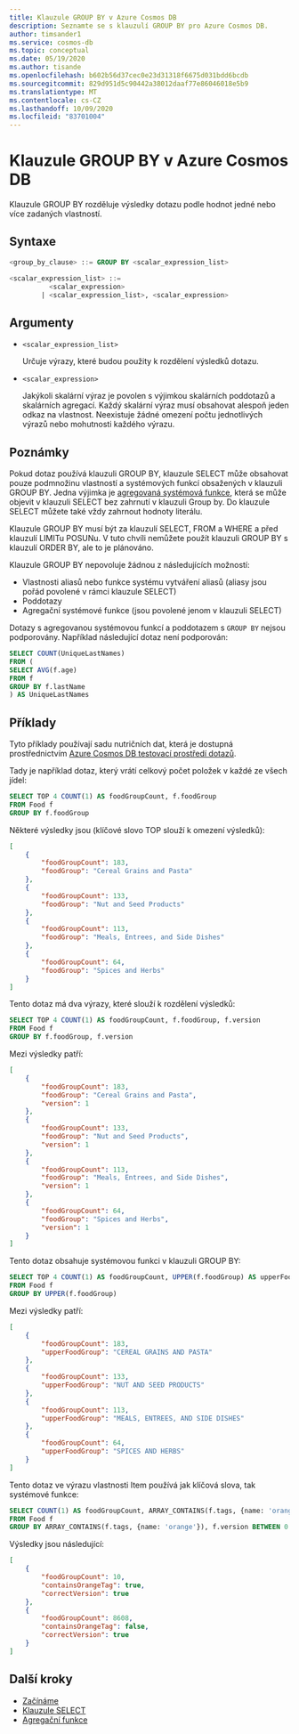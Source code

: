 ```yaml
---
title: Klauzule GROUP BY v Azure Cosmos DB
description: Seznamte se s klauzulí GROUP BY pro Azure Cosmos DB.
author: timsander1
ms.service: cosmos-db
ms.topic: conceptual
ms.date: 05/19/2020
ms.author: tisande
ms.openlocfilehash: b602b56d37cec0e23d31318f6675d031bdd6bcdb
ms.sourcegitcommit: 829d951d5c90442a38012daaf77e86046018e5b9
ms.translationtype: MT
ms.contentlocale: cs-CZ
ms.lasthandoff: 10/09/2020
ms.locfileid: "83701004"
---
```

# <a name="group-by-clause-in-azure-cosmos-db"></a>Klauzule GROUP BY v Azure Cosmos DB

Klauzule GROUP BY rozděluje výsledky dotazu podle hodnot jedné nebo více zadaných vlastností.

## <a name="syntax"></a>Syntaxe

```sql  
<group_by_clause> ::= GROUP BY <scalar_expression_list>

<scalar_expression_list> ::=
          <scalar_expression>
        | <scalar_expression_list>, <scalar_expression>
```  

## <a name="arguments"></a>Argumenty

- `<scalar_expression_list>`

   Určuje výrazy, které budou použity k rozdělení výsledků dotazu.

- `<scalar_expression>`
  
   Jakýkoli skalární výraz je povolen s výjimkou skalárních poddotazů a skalárních agregací. Každý skalární výraz musí obsahovat alespoň jeden odkaz na vlastnost. Neexistuje žádné omezení počtu jednotlivých výrazů nebo mohutnosti každého výrazu.

## <a name="remarks"></a>Poznámky
  
  Pokud dotaz používá klauzuli GROUP BY, klauzule SELECT může obsahovat pouze podmnožinu vlastností a systémových funkcí obsažených v klauzuli GROUP BY. Jedna výjimka je [agregovaná systémová funkce](sql-query-aggregates.md), která se může objevit v klauzuli SELECT bez zahrnutí v klauzuli Group by. Do klauzule SELECT můžete také vždy zahrnout hodnoty literálu.

  Klauzule GROUP BY musí být za klauzulí SELECT, FROM a WHERE a před klauzulí LIMITu POSUNu. V tuto chvíli nemůžete použít klauzuli GROUP BY s klauzulí ORDER BY, ale to je plánováno.

  Klauzule GROUP BY nepovoluje žádnou z následujících možností:
  
- Vlastnosti aliasů nebo funkce systému vytváření aliasů (aliasy jsou pořád povolené v rámci klauzule SELECT)
- Poddotazy
- Agregační systémové funkce (jsou povolené jenom v klauzuli SELECT)

Dotazy s agregovanou systémovou funkcí a poddotazem s `GROUP BY` nejsou podporovány. Například následující dotaz není podporován:

```sql
SELECT COUNT(UniqueLastNames)
FROM (
SELECT AVG(f.age)
FROM f
GROUP BY f.lastName
) AS UniqueLastNames
```

## <a name="examples"></a>Příklady

Tyto příklady používají sadu nutričních dat, která je dostupná prostřednictvím [Azure Cosmos DB testovací prostředí dotazů](https://www.documentdb.com/sql/demo).

Tady je například dotaz, který vrátí celkový počet položek v každé ze všech jídel:

```sql
SELECT TOP 4 COUNT(1) AS foodGroupCount, f.foodGroup
FROM Food f
GROUP BY f.foodGroup
```

Některé výsledky jsou (klíčové slovo TOP slouží k omezení výsledků):

```json
[
    {
        "foodGroupCount": 183,
        "foodGroup": "Cereal Grains and Pasta"
    },
    {
        "foodGroupCount": 133,
        "foodGroup": "Nut and Seed Products"
    },
    {
        "foodGroupCount": 113,
        "foodGroup": "Meals, Entrees, and Side Dishes"
    },
    {
        "foodGroupCount": 64,
        "foodGroup": "Spices and Herbs"
    }
]
```

Tento dotaz má dva výrazy, které slouží k rozdělení výsledků:

```sql
SELECT TOP 4 COUNT(1) AS foodGroupCount, f.foodGroup, f.version
FROM Food f
GROUP BY f.foodGroup, f.version
```

Mezi výsledky patří:

```json
[
    {
        "foodGroupCount": 183,
        "foodGroup": "Cereal Grains and Pasta",
        "version": 1
    },
    {
        "foodGroupCount": 133,
        "foodGroup": "Nut and Seed Products",
        "version": 1
    },
    {
        "foodGroupCount": 113,
        "foodGroup": "Meals, Entrees, and Side Dishes",
        "version": 1
    },
    {
        "foodGroupCount": 64,
        "foodGroup": "Spices and Herbs",
        "version": 1
    }
]
```

Tento dotaz obsahuje systémovou funkci v klauzuli GROUP BY:

```sql
SELECT TOP 4 COUNT(1) AS foodGroupCount, UPPER(f.foodGroup) AS upperFoodGroup
FROM Food f
GROUP BY UPPER(f.foodGroup)
```

Mezi výsledky patří:

```json
[
    {
        "foodGroupCount": 183,
        "upperFoodGroup": "CEREAL GRAINS AND PASTA"
    },
    {
        "foodGroupCount": 133,
        "upperFoodGroup": "NUT AND SEED PRODUCTS"
    },
    {
        "foodGroupCount": 113,
        "upperFoodGroup": "MEALS, ENTREES, AND SIDE DISHES"
    },
    {
        "foodGroupCount": 64,
        "upperFoodGroup": "SPICES AND HERBS"
    }
]
```

Tento dotaz ve výrazu vlastnosti Item používá jak klíčová slova, tak systémové funkce:

```sql
SELECT COUNT(1) AS foodGroupCount, ARRAY_CONTAINS(f.tags, {name: 'orange'}) AS containsOrangeTag,  f.version BETWEEN 0 AND 2 AS correctVersion
FROM Food f
GROUP BY ARRAY_CONTAINS(f.tags, {name: 'orange'}), f.version BETWEEN 0 AND 2
```

Výsledky jsou následující:

```json
[
    {
        "foodGroupCount": 10,
        "containsOrangeTag": true,
        "correctVersion": true
    },
    {
        "foodGroupCount": 8608,
        "containsOrangeTag": false,
        "correctVersion": true
    }
]
```

## <a name="next-steps"></a>Další kroky

- [Začínáme](sql-query-getting-started.md)
- [Klauzule SELECT](sql-query-select.md)
- [Agregační funkce](sql-query-aggregates.md)
